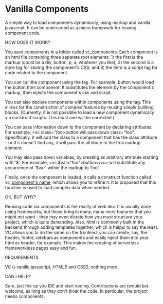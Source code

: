 # Vanilla Components
A simple way to load components dynamically, using markup and vanilla javascript. It can be understood as a micro framework for reusing component code.

HOW DOES IT WORK?

You save components in a folder called vc_components. Each component is an html file containing three separate root elements: 1) the first is the markup (could be a div, button, p, a, whatever you like); 2) the second is a style tag for storing the component's CSS; and 3) the third is a script tag for code related to the component.

You can call the component using the <vc> tag. For example, <vc>button</vc> would load the button.html component. It substitutes the <vc> element by the component's markup, then injects the component's css and script.

You can also declare components within components using the <vc> tag. This allows for the construction of complex features by reusing simple building blocks. (Currently, it is not possiblie to load a new component dynamically via construct scripts. This must and will be corrected.)

You can pass information down to the component by declaring attributes. For example, <vc class="foo>button</vc> will pass down class="foo". Speciffically, it will add the class to a component that has the class attribute - or if it doesn't find any, it will pass the attribute to the first markup element.

You may also pass down variables, by creating an arbitrary attribute starting with '$'. For example, <vc $var="foo">button</vc> will substitute any occurrence of '$var' within the markup to 'foo'.

Finally, once the component is loaded, it calls a construct function called vc_[component's name](), which allows you to refine it. It is proposed that this function is used to load complex data when needed.

OK, BUT WHY?

Reusing code via components is the reality of web dev. It is usually done using frameworks, but those bring in many, many more features that you might not want - they may even dictate how you must structure your project, which is quite demanding. Also, html is commonly built in the backend through adding templates together, which is helpul to say the least. VC allows you to do the same on the frontend: you can create, say, the header, footer, sidebars as components and easily inject them into your html as <vc>header</vc>, for example. This makes the creating of serverless frameworkless pages easy and fun.

REQUIREMENTS

VC is vanilla javascript, HTML5 and CSS3, nothing more.

CAN I HELP?

Sure, just fire up you IDE and start coding. Contributions are (would be) welcome, as long as they don't bloat the code. In particular, the project needs components.
